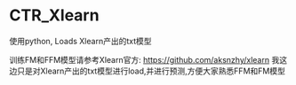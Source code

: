# CTR_Xlearn
使用python, Loads Xlearn产出的txt模型

训练FM和FFM模型请参考Xlearn官方: https://github.com/aksnzhy/xlearn
我这边只是对Xlearn产出的txt模型进行load,并进行预测,方便大家熟悉FFM和FM模型

